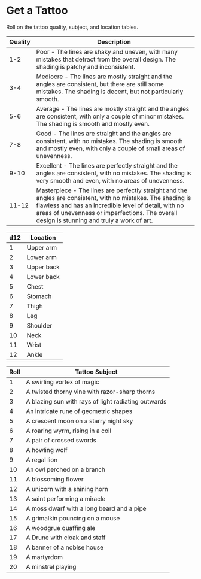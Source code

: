 # Get a Tattoo

Roll on the tattoo quality, subject, and location tables.

| Quality | Description |
| --- | --- |
| 1-2 | Poor - The lines are shaky and uneven, with many mistakes that detract from the overall design. The shading is patchy and inconsistent. |
| 3-4 | Mediocre - The lines are mostly straight and the angles are consistent, but there are still some mistakes. The shading is decent, but not particularly smooth. |
| 5-6 | Average - The lines are mostly straight and the angles are consistent, with only a couple of minor mistakes. The shading is smooth and mostly even. |
| 7-8 | Good - The lines are straight and the angles are consistent, with no mistakes. The shading is smooth and mostly even, with only a couple of small areas of unevenness. |
| 9-10 | Excellent - The lines are perfectly straight and the angles are consistent, with no mistakes. The shading is very smooth and even, with no areas of unevenness. |
| 11-12 | Masterpiece - The lines are perfectly straight and the angles are consistent, with no mistakes. The shading is flawless and has an incredible level of detail, with no areas of unevenness or imperfections. The overall design is stunning and truly a work of art. |

| d12 | Location |
| --- | --- |
| 1 | Upper arm |
| 2 | Lower arm |
| 3 | Upper back |
| 4 | Lower back |
| 5 | Chest |
| 6 | Stomach |
| 7 | Thigh |
| 8 | Leg |
| 9 | Shoulder |
| 10 | Neck |
| 11 | Wrist |
| 12 | Ankle |

| Roll | Tattoo Subject |
|------|----------------|
| 1    | A swirling vortex of magic |
| 2    | A twisted thorny vine with razor-sharp thorns |
| 3    | A blazing sun with rays of light radiating outwards |
| 4    | An intricate rune of geometric shapes |
| 5    | A crescent moon on a starry night sky |
| 6    | A roaring wyrm, rising in a coil |
| 7    | A pair of crossed swords |
| 8    | A howling wolf |
| 9    | A regal lion  |
| 10   | An owl perched on a branch |
| 11   | A blossoming flower |
| 12   | A unicorn with a shining horn |
| 13   | A saint performing a miracle |
| 14   | A moss dwarf with a long beard and a pipe |
| 15   | A grimalkin pouncing on a mouse |
| 16   | A woodgrue quaffing ale |
| 17   | A Drune with cloak and staff |
| 18   | A banner of a noblse house|
| 19   | A martyrdom |
| 20   | A minstrel playing |
